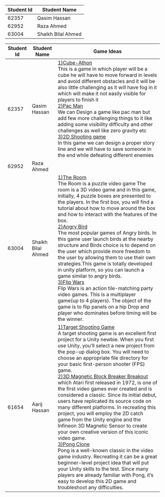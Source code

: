 | Student Id    | Student Name |
| ------------- | ------------- |
| 62357         | Qasim Hassan|
| 62952         | Raza Ahmed  |
| 63004         | Shaikh Bilal Ahmed  |


| Student Id    | Student Name | Game Ideas |
| ------------- | ------------- |---------- |
| 62357         | Qasim Hassan|<u> 1)Cube-Athon</u></br> This is a game in which player will be a cube he will have to move forward in levels and avoid different obstacles and it will be also little challenging as it will have fog in it which will make it not easily visible for players to finish it</br><u>2)Pac Man</u></br>  We can Design a game like pac man but add few more challenging things to it like adding some visibility difficulty and other challenges as well like zero gravity etc</br><u>3)2D Shooting game</u></br>In this game we can design a proper story line and we will have to save someone in the end while defeating different enemies|
| 62952         | Raza Ahmed  | |
| 63004         | Shaikh Bilal Ahmed  |<u> 1)The Room</u></br> The Room is a puzzle video game The room is a 3D video game and in this game, initially, 4 puzzle boxes are presented to the players. In the first box,  you will find a tutorial about how to move around the box and how to interact with the features of the box.</br><u>2)Angry Bird</u></br>  The most popular games of  Angry birds. In this game user launch birds at the nearby structure and Birds choice is to depend on the user which provide more freedom to the user by allowing them to use their own strategies.This game is totally developed in unity platform, so you can launch a game similar to angry birds.</br><u>3)Flip Wars</u></br>Flip Wars is an action tile-matching party video games. This is a multiplayer game(up to 4 players). The object of the game is to flip panels on a hip Drop and player who dominates before timing will be the winner.|
|61654          | Aarij Hassan    |<u> 1)Target Shooting Game</u></br>A target shooting game is an excellent first project for a Unity newbie. When you first use Unity, you’ll select a new project from the pop-up dialog box. You will need to choose an appropriate file directory for your basic first-person shooter (FPS) game. </br><u>2)3D Magnetic Block Breaker Breakout</u></br> which Atari first released in 1972, is one of the first video games ever created and is considered a classic. Since its initial debut, users have replicated its source code on many different platforms. In recreating this project, you will employ the 2D catch game from the Unity engine and the Infineon 3D Magnetic Sensor to create your own creative version of this iconic video game.</br><u>3)Pong Clone</u></br>Pong is a well-known classic in the video game industry. Recreating it can be a great beginner-level project idea that will put your Unity skills to the test. Since many players are already familiar with Pong, it’s easy to develop this 2D game and troubleshoot any difficulties.|
